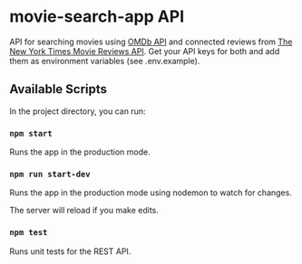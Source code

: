 # movie-search-app API
 API for searching movies using [OMDb API](http://www.omdbapi.com/) and connected reviews from [The New York Times Movie Reviews API](https://developer.nytimes.com/docs/movie-reviews-api/1/overview). Get your API keys for both and add them as environment variables (see .env.example).

## Available Scripts

In the project directory, you can run:

### `npm start`

Runs the app in the production mode.

### `npm run start-dev`

Runs the app in the production mode using nodemon to watch for changes.

The server will reload if you make edits.

### `npm test`

Runs unit tests for the REST API.
